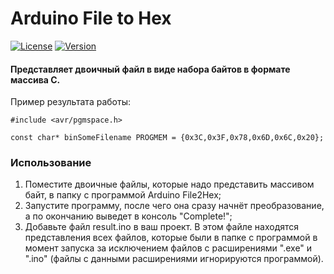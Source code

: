# Arduino File to Hex
[![License](https://img.shields.io/badge/LICENSE-The%20Unlicense-green?style=flat-square&logo=Arduino)](/LICENSE)  [![Version](https://img.shields.io/badge/VERSION-RELEASE%20--%201.0-green?style=flat-square)](https://github.com/averov90/Arduino_File2Hex/releases/tag/1.0)
#### Представляет двоичный файл в виде набора байтов в формате массива C.
Пример результата работы:

    #include <avr/pgmspace.h>
    
    const char* binSomeFilename PROGMEM = {0x3C,0x3F,0x78,0x6D,0x6C,0x20};
### Использование

1. Поместите двоичные файлы, которые надо представить массивом байт, в папку с программой Arduino File2Hex;
2. Запустите программу, после чего она сразу начнёт преобразование, а по окончанию выведет в консоль "Complete!";
3. Добавьте файл result.ino в ваш проект. В этом файле находятся представления всех файлов, которые были в папке с программой в момент запуска за исключением файлов с расширениями ".exe" и ".ino" (файлы с данными расширениями игнорируются программой).
